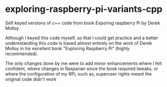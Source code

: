 # exploring-raspberry-pi-variants-cpp
Self keyed versions of c++ code from book Exporing raspberry Pi by Derek Molloy

Although I keyed this code myself, so that I could get practice and a better underestanding
this code is based almost entirely on the work of Derek Molloy in his excellent book
"Exploring Raspberry Pi" (highly recommended).

The only changes done by me were to add minor enhancements where I felt confident, 
where changes in Rasparian since the book required tweaks, 
or where the configuration of my RPi, such as, superuser rights meant the original
code didn't work
